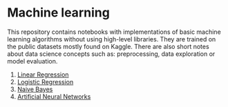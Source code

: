 # Machine learning
This repository contains notebooks with implementations of basic machine learning algorithms without using high-level libraries. They are trained on the public datasets mostly found on Kaggle. There are also short notes about data science concepts such as: preprocessing, data exploration or model evaluation.
1. [Linear Regression](https://github.com/mickuz/machine-learning/blob/master/Linear%20Regression/Linear%20Regression.ipynb)
2. [Logistic Regression](https://github.com/mickuz/machine-learning/blob/master/Logistic%20Regression/Logistic%20regression.ipynb)
3. [Naive Bayes](https://github.com/mickuz/machine-learning/blob/master/Naive%20Bayes/Naive%20Bayes.ipynb)
4. [Artificial Neural Networks](https://github.com/mickuz/machine-learning/blob/master/Neural%20Networks/Neural%20Networks.ipynb)

